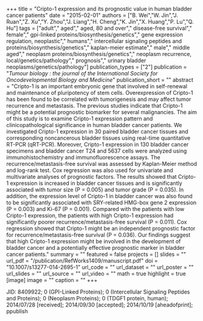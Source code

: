 +++
title = "Cripto-1 expression and its prognostic value in human bladder cancer patients"
date = "2015-02-01"
authors = ["B. Wei","W. Jin","J. Ruan","Z. Xu","Y. Zhou","J. Liang","H. Cheng","K. Jin","X. Huang","P. Lu","Q. Hu"]
tags = ["adult"," aged"," aged, 80 and over"," disease-free survival"," female"," gpi-linked proteins/biosynthesis/genetics"," gene expression regulation, neoplastic"," humans"," intercellular signaling peptides and proteins/biosynthesis/genetics"," kaplan-meier estimate"," male"," middle aged"," neoplasm proteins/biosynthesis/genetics"," neoplasm recurrence, local/genetics/pathology"," prognosis"," urinary bladder neoplasms/genetics/pathology"]
publication_types = ["2"]
publication = "_Tumour biology : the journal of the International Society for Oncodevelopmental Biology and Medicine_"
publication_short = ""
abstract = "Cripto-1 is an important embryonic gene that involved in self-renewal and maintenance of pluripotency of stem cells. Overexpression of Cripto-1 has been found to be correlated with tumorigenesis and may affect tumor recurrence and metastasis. The previous studies indicate that Cripto-1 might be a potential prognostic biomarker for several malignancies. The aim of this study is to examine Cripto-1 expression pattern and clinicopathological significance in human bladder cancer patients. We investigated Cripto-1 expression in 30 paired bladder cancer tissues and corresponding noncancerous bladder tissues using real-time quantitative RT-PCR (qRT-PCR). Moreover, Cripto-1 expression in 130 bladder cancer specimens and bladder cancer T24 and 5637 cells were analyzed using immunohistochemistry and immunofluorescence assays. The recurrence/metastasis-free survival was assessed by Kaplan-Meier method and log-rank test. Cox regression was also used for univariate and multivariate analyses of prognostic factors. The results showed that Cripto-1 expression is increased in bladder cancer tissues and is significantly associated with tumor size (P = 0.005) and tumor grade (P = 0.035). In addition, the expression level of Cripto-1 in bladder cancer was also found to be significantly associated with SRY-related HMG-box gene 2 expression (P = 0.003) and Ki-67 (P = 0.001). Compared with the patients with low Cripto-1 expression, the patients with high Cripto-1 expression had significantly poorer recurrence/metastasis-free survival (P = 0.011). Cox regression showed that Cripto-1 might be an independent prognostic factor for recurrence/metastasis-free survival (P = 0.036). Our findings suggest that high Cripto-1 expression might be involved in the development of bladder cancer and a potentially effective prognostic marker in bladder cancer patients."
summary = ""
featured = false
projects = []
slides = ""
url_pdf = "/publication/RefWorks1409/manuscript.pdf"
doi = "10.1007/s13277-014-2695-1"
url_code = ""
url_dataset = ""
url_poster = ""
url_slides = ""
url_source = ""
url_video = ""
math = true
highlight = true
[image]
image = ""
caption = ""
+++

JID: 8409922; 0 (GPI-Linked Proteins); 0 (Intercellular Signaling Peptides and Proteins); 0 (Neoplasm Proteins); 0 (TDGF1 protein, human); 2014/07/28 [received]; 2014/09/30 [accepted]; 2014/10/19 [aheadofprint]; ppublish
